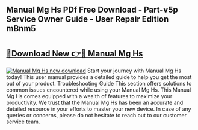 ## Manual Mg Hs PDf Free Download - Part-v5p Service Owner Guide - User Repair Edition mBnm5

# <h2><a href="http://cf27323.oget.top/?id=Manual+Mg+Hs">🔗Download New 👉🔴 Manual Mg Hs</a></h2>

[![Manual Mg Hs new download](https://i.imgur.com/5g1atiW.png)](http://cf27323.oget.top/?id=Manual+Mg+Hs)
Start your journey with Manual Mg Hs today! This user manual provides a detailed guide to help you get the most out of your product. Troubleshooting Guide This section offers solutions to common issues encountered while using your Manual Mg Hs. This Manual Mg Hs comes equipped with a wealth of features to maximize your productivity. We trust that the Manual Mg Hs has been an accurate and detailed resource in your efforts to master your new device. In case of any queries or concerns, please do not hesitate to reach out to our customer service team.
